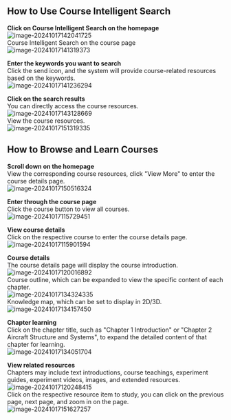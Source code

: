 ## How to Use Course Intelligent Search

 **Click on Course Intelligent Search on the homepage**  
   ![image-20241017142041725](./img/image-20241017142041725.png)  
   Course Intelligent Search on the course page  
   ![image-20241017141319373](./img/image-20241017141319373.png)  

   **Enter the keywords you want to search**  
   Click the send icon, and the system will provide course-related resources based on the keywords.  
   ![image-20241017141236294](./img/image-20241017141236294.png)  

   **Click on the search results**  
   You can directly access the course resources.  
   ![image-20241017143128669](./img/image-20241017143128669.png)  
   View the course resources.  
   ![image-20241017151319335](./img/image-20241017151319335.png)  


## How to Browse and Learn Courses

   **Scroll down on the homepage**  
   View the corresponding course resources, click "View More" to enter the course details page.  
   ![image-20241017150516324](./img/image-20241017150516324.png)  

   **Enter through the course page**  
   Click the course button to view all courses.  
   ![image-20241017115729451](./img/image-20241017115729451.png)  

   **View course details**  
   Click on the respective course to enter the course details page.  
   ![image-20241017115901594](./img/image-20241017115901594.png)  

   **Course details**  
   The course details page will display the course introduction.  
   ![image-20241017120016892](./img/image-20241017120016892.png)  
   Course outline, which can be expanded to view the specific content of each chapter.  
   ![image-20241017134324335](./img/image-20241017134324335.png)  
   Knowledge map, which can be set to display in 2D/3D.  
   ![image-20241017134157450](./img/image-20241017134157450.png)  

   **Chapter learning**  
   Click on the chapter title, such as "Chapter 1 Introduction" or "Chapter 2 Aircraft Structure and Systems", to expand the detailed content of that chapter for learning.  
   ![image-20241017134051704](./img/image-20241017134051704.png)  

   **View related resources**  
   Chapters may include text introductions, course teachings, experiment guides, experiment videos, images, and extended resources.  
   ![image-20241017120248415](./img/image-20241017120248415.png)  
   Click on the respective resource item to study, you can click on the previous page, next page, and zoom in on the page.  
   ![image-20241017151627257](./img/image-20241017151627257.png)  